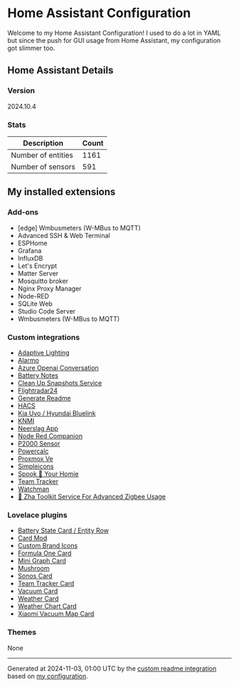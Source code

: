 # Home Assistant Configuration

Welcome to my Home Assistant Configuration!
I used to do a lot in YAML but since the push for GUI usage from Home Assistant, my configuration got slimmer too.

## Home Assistant Details

### Version

2024.10.4

### Stats

Description | Count
-- | --
Number of entities | 1161
Number of sensors | 591

## My installed extensions

### Add-ons
- [edge] Wmbusmeters (W-MBus to MQTT)
- Advanced SSH & Web Terminal
- ESPHome
- Grafana
- InfluxDB
- Let's Encrypt
- Matter Server
- Mosquitto broker
- Nginx Proxy Manager
- Node-RED
- SQLite Web
- Studio Code Server
- Wmbusmeters (W-MBus to MQTT)

### Custom integrations
- [Adaptive Lighting](https://github.com/basnijholt/adaptive-lighting)
- [Alarmo](https://github.com/nielsfaber/alarmo)
- [Azure Openai Conversation](https://github.com/joselcaguilar/azure-openai-ha)
- [Battery Notes](https://github.com/andrew-codechimp/HA-Battery-Notes)
- [Clean Up Snapshots Service](https://github.com/tmonck/clean_up_snapshots)
- [Flightradar24](https://github.com/AlexandrErohin/home-assistant-flightradar24)
- [Generate Readme](https://github.com/custom-components/readme)
- [HACS](https://github.com/hacs/integration)
- [Kia Uvo / Hyundai Bluelink](https://github.com/Hyundai-Kia-Connect/kia_uvo)
- [KNMI](https://github.com/golles/ha-knmi)
- [Neerslag App](https://github.com/aex351/home-assistant-neerslag-app)
- [Node Red Companion](https://github.com/zachowj/hass-node-red)
- [P2000 Sensor](https://github.com/cyberjunky/home-assistant-p2000)
- [Powercalc](https://github.com/bramstroker/homeassistant-powercalc)
- [Proxmox Ve](https://github.com/dougiteixeira/proxmoxve)
- [Simpleicons](https://github.com/vigonotion/hass-simpleicons)
- [Spook 👻 Your Homie](https://github.com/frenck/spook)
- [Team Tracker](https://github.com/vasqued2/ha-teamtracker)
- [Watchman](https://github.com/dummylabs/thewatchman)
- [🧰 Zha Toolkit   Service For Advanced Zigbee Usage](https://github.com/mdeweerd/zha-toolkit)

### Lovelace plugins
- [Battery State Card / Entity Row](https://github.com/maxwroc/battery-state-card)
- [Card Mod](https://github.com/thomasloven/lovelace-card-mod)
- [Custom Brand Icons](https://github.com/elax46/custom-brand-icons)
- [Formula One Card](https://github.com/marcokreeft87/formulaone-card)
- [Mini Graph Card](https://github.com/kalkih/mini-graph-card)
- [Mushroom](https://github.com/piitaya/lovelace-mushroom)
- [Sonos Card](https://github.com/punxaphil/custom-sonos-card)
- [Team Tracker Card](https://github.com/vasqued2/ha-teamtracker-card)
- [Vacuum Card](https://github.com/denysdovhan/vacuum-card)
- [Weather Card](https://github.com/bramkragten/weather-card)
- [Weather Chart Card](https://github.com/mlamberts78/weather-chart-card)
- [Xiaomi Vacuum Map Card](https://github.com/PiotrMachowski/lovelace-xiaomi-vacuum-map-card)

### Themes
None

***

Generated at 2024-11-03, 01:00 UTC by the [custom readme integration](https://github.com/custom-components/readme) based on [my configuration](templates/README.j2).